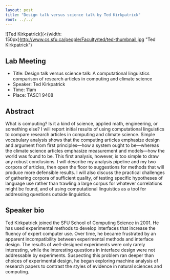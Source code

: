 ```yaml
---
layout: post
title: "Design talk versus science talk by Ted Kirkpatrick"
root: ../../
---
```


![Ted Kirkpatrick](<{width: 150px}http://www.cs.sfu.ca/people/Faculty/ted/ted-thumbnail.jpg "Ted Kirkpatrick")

Lab Meeting
-----------

-   Title: Design talk versus science talk: A computational linguistics comparison of research articles in computing and climate science
-   Speaker: Ted Kirkpatrick
-   Time: 11am
-   Place: TASC1 9408

Abstract
--------

What is computing? Is it a kind of science, applied math, engineering, or something else? I will report initial results of using computational linguistics to compare research articles in computing and climate science. Simple vocabulary analysis shows that the computing articles emphasize design and argument from first principles—how a system ought to be—whereas the climate science articles emphasize measurement and models—how the world was found to be. This first analysis, however, is too simple to draw any robust conclusions. I will describe my analysis pipeline and my two corpora of articles, then open the floor to suggestions for methods that will produce more defensible results. I will also discuss the practical challenges of gathering corpora of sufficient quality, of testing specific hypotheses of language use rather than trawling a large corpus for whatever correlations might be found, and of using computational linguistics as a tool for addressing questions outside linguistics.

Speaker bio
-----------

Ted Kirkpatrick joined the SFU School of Computing Science in 2001. He has used experimental methods to develop interfaces that increase the fluency of expert computer use. Over time, he became frustrated by an apparent incompatibility between experimental methods and interface design. The results of well-designed experiments were only rarely interesting, while the interesting questions in interface design were not addressable by experiments. Suspecting this problem ran deeper than choices of experimental design, he began exploring machine analysis of research papers to contrast the styles of evidence in natural sciences and computing.

